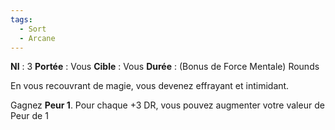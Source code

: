 ```yaml
---
tags:
  - Sort
  - Arcane
---
```

**NI** : 3
**Portée** : Vous
**Cible** : Vous
**Durée** : (Bonus de Force Mentale) Rounds

En vous recouvrant de magie, vous devenez effrayant et intimidant. 

Gagnez **Peur 1**. Pour chaque +3 DR, vous pouvez augmenter votre valeur de Peur de 1